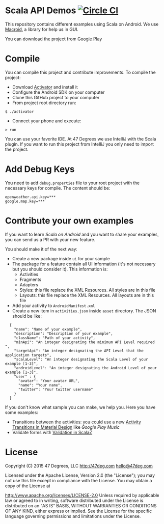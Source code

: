 Scala API Demos [![Circle CI](https://circleci.com/gh/47deg/scala-android.svg?style=svg&circle-token=9e0f25c4e51c6eb2e3f637a2bedc88b67d905c13)](https://circleci.com/gh/47deg/scala-android)
=============

This repository contains different examples using Scala on Android. We use [Macroid](http://macroid.github.io/), a library for help us in GUI.

You can download the project from [Google Play](https://play.google.com/store/apps/details?id=com.fortysevendeg.scala.android)

Compile
======

You can compile this project and contribute improvements. To compile the project:

* Download [Activator](https://typesafe.com/community/core-tools/activator-and-sbt) and install it
* Configure the Android SDK on your computer
* Clone this GitHub project to your computer
* From project root directory run:

```
$ ./activator
```

* Connect your phone and execute:

```
> run
```

You can use your favorite IDE. At 47 Degrees we use IntelliJ with the Scala plugin. If you want to run this project from IntelliJ you only need to import the project.

Add Debug Keys
========

You need to add `debug.properties` file to your root project with the necessary keys for compile. The content should be:

```
openweather.api.key=***
google.map.key=***
```

Contribute your own examples
===============

If you want to learn *Scala on Android* and you want to share your examples, you can send us a PR with your new feature. 

You should make it of the next way:

* Create a new package inside `ui` for your sample
* The package for a feature contain all UI information (it's not necessary but you should consider it). This information is:
	* Activities
	* Fragments
	* Adapters
	* Styles: this file replace the XML Resources. All styles are in this file 
	* Layouts: this file replace the XML Resources. All layouts are in this file 
* Add your activity to `AndroidManifest.xml`
* Create a new item in `activities.json` inside `asset` directory. The JSON should be like:

```
  {
    "name": "Name of your example",
    "description": "Description of your example",
    "className": "Path of your activity",
    "minApi": "An integer designating the minimum API Level required ",
    "targetApi": "An integer designating the API Level that the application targets",
    "scalaLevel": "An integer designating the Scala Level of your example [1-3]",
    "androidLevel": "An integer designating the Android Level of your example [1-3]",
    "user" : {
      "avatar": "Your avatar URL",
      "name": "Your name",
      "twitter": "Your twitter username"
    }
  }
```
 
If you don't know what sample you can make, we help you. Here you have some examples:

* Transitions between the activities: you could use a new [Activity Transitions in Material Design](https://developer.android.com/training/material/animations.html#Transitions) like *Google Play Music*
* Validate forms with [Validation in ScalaZ](http://eed3si9n.com/learning-scalaz/Validation.html)


License
======

Copyright (C) 2015 47 Degrees, LLC http://47deg.com hello@47deg.com

Licensed under the Apache License, Version 2.0 (the "License"); you may not use this file except in compliance with the License. You may obtain a copy of the License at

http://www.apache.org/licenses/LICENSE-2.0
Unless required by applicable law or agreed to in writing, software distributed under the License is distributed on an "AS IS" BASIS, WITHOUT WARRANTIES OR CONDITIONS OF ANY KIND, either express or implied. See the License for the specific language governing permissions and limitations under the License.


